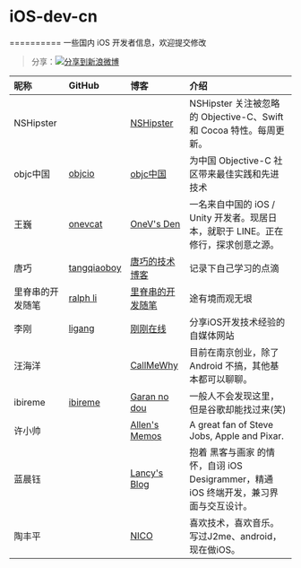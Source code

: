 # iOS-dev-cn
========== 
一些国内 iOS 开发者信息，欢迎提交修改  
>分享：<a href="http://service.weibo.com/share/share.php?title=%E5%9B%BD%E5%86%85%E8%91%97%E5%90%8D+iOS+%E5%BC%80%E5%8F%91%E8%80%85+Github+%E5%92%8C%E5%8D%9A%E5%AE%A2%E5%9C%B0%E5%9D%80%EF%BC%8C%E6%AC%A2%E8%BF%8E%E8%A1%A5%E5%85%85%E5%92%8C%E6%8E%A8%E8%8D%90&url=https://github.com/ggteach/iOS-dev-cn%2F&ralateUid=2719754491&searchPic=true&style=number" target="_blank" title="分享到新浪微博" style="width:100%"><img src="http://farm8.staticflickr.com/7342/13103239365_e5cd37fbac_o.png" title="分享到新浪微博"/></a>  



昵称   | GitHub | 博客 | 介绍
:------------- | :------------- | :------------- | :------------- 
NSHipster |  | [NSHipster](http://nshipster.cn/) | NSHipster 关注被忽略的 Objective-C、Swift 和 Cocoa 特性。每周更新。
objc中国  | [objcio](https://github.com/objcio) | [objc中国](http://objccn.io/) | 为中国 Objective-C 社区带来最佳实践和先进技术
王巍 | [onevcat](https://github.com/onevcat) | [OneV's Den](http://onevcat.com/) | 一名来自中国的 iOS / Unity 开发者。现居日本，就职于 LINE。正在修行，探求创意之源。
唐巧 | [tangqiaoboy](https://github.com/tangqiaoboy) | [唐巧的技术博客](http://blog.devtang.com/) | 记录下自己学习的点滴
里脊串的开发随笔  | [ralph li](https://github.com/adad184) | [里脊串的开发随笔](http://adad184.com/) | 途有境而观无垠
李刚  | [ligang](https://github.com/worldligang) | [刚刚在线](http://www.superqq.com/) | 分享iOS开发技术经验的自媒体网站
汪海洋  |  | [CallMeWhy](http://blog.callmewhy.com/) | 目前在南京创业，除了 Android 不搞，其他基本都可以聊聊。
ibireme  | [ibireme](https://github.com/ibireme) | [ Garan no dou ](http://blog.ibireme.com/) | 一般人不会发现这里，但是谷歌却能找过来(笑)
许小帅  |  | [Allen's Memos](http://imallen.com/) | A great fan of Steve Jobs, Apple and Pixar.
蓝晨钰  |  | [Lancy's Blog](http://gracelancy.com/) | 抱着 黑客与画家 的情怀，自诩 iOS Desigrammer，精通 iOS 终端开发，兼习界面与交互设计。
陶丰平  |  | [NICO](http://www.taofengping.com/) | 喜欢技术，喜欢音乐。写过J2me、android，现在做iOS。